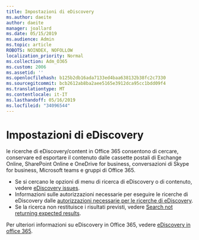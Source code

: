 ```yaml
---
title: Impostazioni di eDiscovery
ms.author: daeite
author: daeite
manager: joallard
ms.date: 05/15/2019
ms.audience: Admin
ms.topic: article
ROBOTS: NOINDEX, NOFOLLOW
localization_priority: Normal
ms.collection: Adm_O365
ms.custom: 2006
ms.assetid: ''
ms.openlocfilehash: b125b2db16ada7133ed4baa638132b38fc2c7330
ms.sourcegitcommit: bcb2612ab8ba2aee5165e3912dca95cc1bdd09f4
ms.translationtype: MT
ms.contentlocale: it-IT
ms.lasthandoff: 05/16/2019
ms.locfileid: "34096544"
---
```

# <a name="ediscovery-settings"></a>Impostazioni di eDiscovery

le ricerche di eDiscovery/content in Office 365 consentono di cercare, conservare ed esportare il contenuto dalle cassette postali di Exchange Online, SharePoint Online e OneDrive for business, conversazioni di Skype for business, Microsoft teams e gruppi di Office 365.

- Se si cercano le opzioni di menu di ricerca di eDiscovery o di contenuto, vedere [eDiscovery issues](https://docs.microsoft.com/en-us/alchemyinsights/ediscovery-issues).
- Informazioni sulle autorizzazioni necessarie per eseguire le ricerche di eDiscovery dalle [autorizzazioni necessarie per le ricerche di eDiscovery](https://docs.microsoft.com/en-us/alchemyinsights/permissions-required-for-ediscovery-searches).
- Se la ricerca non restituisce i risultati previsti, vedere [Search not returning expected results](https://docs.microsoft.com/en-us/alchemyinsights/search-not-returning-expected-results).

Per ulteriori informazioni su eDiscovery in Office 365, vedere [eDiscovery in office 365](https://docs.microsoft.com/en-us/office365/securitycompliance/ediscovery).

